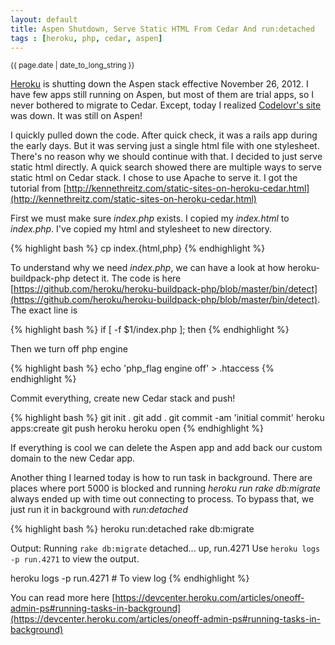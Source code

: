 ```yaml
---
layout: default
title: Aspen Shutdown, Serve Static HTML From Cedar And run:detached
tags : [heroku, php, cedar, aspen]
---
```

<p><small>{{ page.date | date_to_long_string }}</small></p>

[Heroku](http://heroku.com) is shutting down the Aspen stack effective November 26, 2012. I have few apps still running on Aspen, but most of them are trial apps, so I never bothered to migrate to Cedar. Except, today I realized [Codelovr's site](http://codelovr.com) was down. It was still on Aspen!

I quickly pulled down the code. After quick check, it was a rails app during the early days. But it was serving just a single html file with one stylesheet. There's no reason why we should continue with that. I decided to just serve static html directly. A quick search showed there are multiple ways to serve static html on Cedar stack. I chose to use Apache to serve it. I got the tutorial from [http://kennethreitz.com/static-sites-on-heroku-cedar.html](http://kennethreitz.com/static-sites-on-heroku-cedar.html)

First we must make sure *index.php* exists. I copied my *index.html* to *index.php*. I've copied my html and stylesheet to new directory.

{% highlight bash %}
  cp index.{html,php}
{% endhighlight %}
    
To understand why we need *index.php*, we can have a look at how heroku-buildpack-php detect it. The code is here [https://github.com/heroku/heroku-buildpack-php/blob/master/bin/detect](https://github.com/heroku/heroku-buildpack-php/blob/master/bin/detect). The exact line is

{% highlight bash %}
  if [ -f $1/index.php ]; then
{% endhighlight %}
    
Then we turn off php engine

{% highlight bash %}
  echo 'php_flag engine off' > .htaccess
{% endhighlight %}
    
Commit everything, create new Cedar stack and push!

{% highlight bash %}
  git init . 
  git add .
  git commit -am 'initial commit'
  heroku apps:create 
  git push heroku
  heroku open
{% endhighlight %}
    
If everything is cool we can delete the Aspen app and add back our custom domain to the new Cedar app.

Another thing I learned today is how to run task in background. There are places where port 5000 is blocked and running *heroku run rake db:migrate* always ended up with time out connecting to process. To bypass that, we just run it in background with *run:detached*

{% highlight bash %}
  heroku run:detached rake db:migrate
  
  Output:
  Running `rake db:migrate` detached... up, run.4271
  Use `heroku logs -p run.4271` to view the output.
  
  heroku logs -p run.4271 # To view log
{% endhighlight %}
    
You can read more here [https://devcenter.heroku.com/articles/oneoff-admin-ps#running-tasks-in-background](https://devcenter.heroku.com/articles/oneoff-admin-ps#running-tasks-in-background)
    
